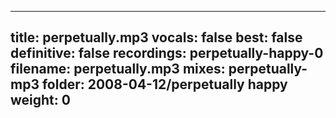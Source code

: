 
---
title: perpetually.mp3
vocals: false
best: false
definitive: false
recordings: perpetually-happy-0
filename: perpetually.mp3
mixes: perpetually-mp3
folder: 2008-04-12/perpetually happy
weight: 0
---
